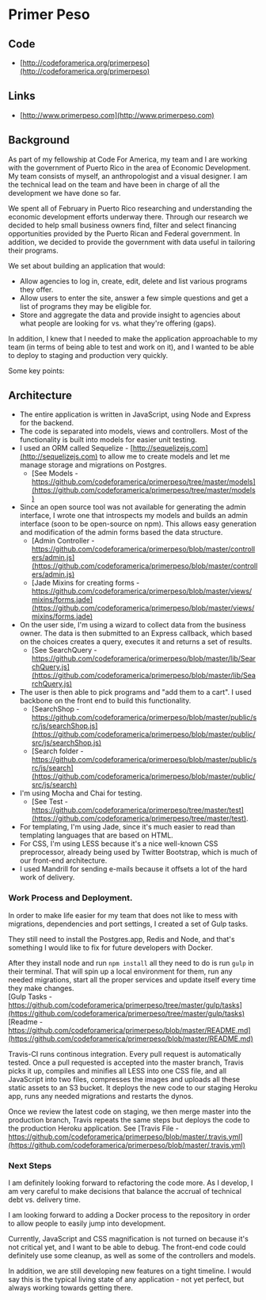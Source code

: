 # Primer Peso

## Code
* [http://codeforamerica.org/primerpeso](http://codeforamerica.org/primerpeso)

## Links
*  [http://www.primerpeso.com](http://www.primerpeso.com)

## Background
As part of my fellowship at Code For America, my team and I are working with the government of Puerto Rico in the area of Economic Development.  My team consists of myself, an anthropologist and a visual designer.  I am the technical lead on the team and have been in charge of all the development we have done so far.  

We spent all of February in Puerto Rico researching and understanding the economic development efforts underway there.  Through our research we decided  to help small business owners find, filter and select financing opportunities provided by the Puerto Rican and Federal government. In addition, we decided to provide the government with data useful in tailoring their programs.

We set about building an application that would:

* Allow agencies to log in, create, edit, delete and list various programs they offer.
* Allow users to enter the site, answer a few simple questions and get a list of programs they may be eligible for. 
* Store and aggregate the data and provide insight to agencies about what people are looking for vs. what they're offering (gaps).

In addition, I knew that I needed to make the application approachable to my team (in terms of being able to test and work on it), and I wanted to be able to deploy to staging and production very quickly.  

Some key points:

## Architecture
* The entire application is written in JavaScript, using Node and Express for the backend.
* The code is separated into models, views and controllers.  Most of the functionality is built into models for easier unit testing.
* I used an ORM called Sequelize - [http://sequelizejs.com](http://sequelizejs.com) to allow me to create models and let me manage storage and migrations on Postgres.  
  * [See Models - https://github.com/codeforamerica/primerpeso/tree/master/models](https://github.com/codeforamerica/primerpeso/tree/master/models)
* Since an open source tool was not available for generating the admin interface, I wrote one that introspects my models and builds an admin interface (soon to be open-source on npm). This allows easy generation and modification of the admin forms based the data structure.  
  * [Admin Controller - https://github.com/codeforamerica/primerpeso/blob/master/controllers/admin.js](https://github.com/codeforamerica/primerpeso/blob/master/controllers/admin.js)
  * [Jade Mixins for creating forms - https://github.com/codeforamerica/primerpeso/blob/master/views/mixins/forms.jade](https://github.com/codeforamerica/primerpeso/blob/master/views/mixins/forms.jade)
* On the user side, I'm using a wizard to collect data from the business owner.  The data is then submitted to an Express callback, which based on the choices creates a query, executes it and returns a set of results. 
  * [See SearchQuery - https://github.com/codeforamerica/primerpeso/blob/master/lib/SearchQuery.js](https://github.com/codeforamerica/primerpeso/blob/master/lib/SearchQuery.js)  
* The user is then able to pick programs and "add them to a cart".  I used backbone on the front end to build this functionality.  
  * [SearchShop - https://github.com/codeforamerica/primerpeso/blob/master/public/src/js/searchShop.js](https://github.com/codeforamerica/primerpeso/blob/master/public/src/js/searchShop.js)
  * [Search folder - https://github.com/codeforamerica/primerpeso/blob/master/public/src/js/search](https://github.com/codeforamerica/primerpeso/blob/master/public/src/js/search)
* I'm using Mocha and Chai for testing. 
  * [See Test - https://github.com/codeforamerica/primerpeso/tree/master/test](https://github.com/codeforamerica/primerpeso/tree/master/test).
* For templating, I'm using Jade, since it's much easier to read than templating languages that are based on HTML.
* For CSS, I'm using LESS because it's a nice well-known CSS preprocessor, already being used by Twitter Bootstrap, which is much of our front-end architecture.
* I used Mandrill for sending e-mails because it offsets a lot of the hard work of delivery.  

### Work Process and Deployment.
In order to make life easier for my team that does not like to mess with migrations, dependencies and port settings, I created a set of Gulp tasks.  

They still need to install the Postgres.app, Redis and Node, and that's something I would like to fix for future developers with Docker. 

After they install node and run `npm install` all they need to do is run `gulp` in their terminal.  That will spin up a local environment for them, run any needed migrations, start all the proper services and update itself every time they make changes.  
[Gulp Tasks - https://github.com/codeforamerica/primerpeso/tree/master/gulp/tasks](https://github.com/codeforamerica/primerpeso/tree/master/gulp/tasks)
[Readme - https://github.com/codeforamerica/primerpeso/blob/master/README.md](https://github.com/codeforamerica/primerpeso/blob/master/README.md)

Travis-CI runs continous integration.  Every pull request is automatically tested.  Once a pull requested is accepted into the master branch, Travis picks it up, compiles and minifies all LESS into one CSS file, and all JavaScript into two files, compresses the images and uploads all these static assets to an S3 bucket.  It deploys the new code to our staging Heroku app, runs any needed migrations and restarts the dynos.  

Once we review the latest code on staging, we then merge master into the production branch,  Travis repeats the same steps but deploys the code to the production Heroku application.    See [Travis File - https://github.com/codeforamerica/primerpeso/blob/master/.travis.yml](https://github.com/codeforamerica/primerpeso/blob/master/.travis.yml)

### Next Steps
I am definitely looking forward to refactoring the code more.  As I develop, I am very careful to make decisions that balance the accrual of technical debt vs. delivery time.  

I am looking forward to adding a Docker process to the repository in order to allow people to easily jump into development. 

Currently, JavaScript and CSS magnification is not turned on because it's not critical yet, and I want to be able to debug.  The front-end code could definitely use some cleanup, as well as some of the controllers and models. 

In addition, we are still developing new features on a tight timeline.  I would say this is the typical living state of any application - not yet perfect, but always working towards getting there.